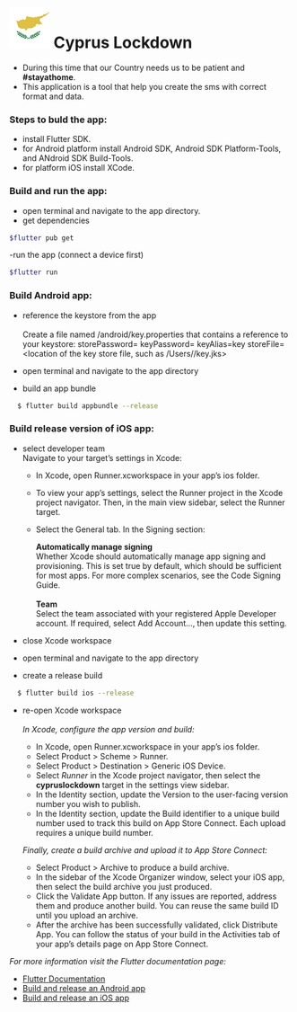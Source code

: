 # ![](android/app/src/main/res/mipmap-hdpi/ic_launcher.png) Cyprus Lockdown

- During this time that our Country needs us to be patient and **#stayathome**.
- This application is a tool that help you create the sms with correct format and data. 

### Steps to buld the app:
- install Flutter SDK.
- for Android platform install Android SDK, Android SDK Platform-Tools, and ANdroid SDK Build-Tools.
- for platform iOS install XCode.

### Build and run the app:
- open terminal and navigate to the app directory.
- get dependencies

```bash
$flutter pub get
```

-run the app (connect a device first)


```bash
$flutter run
```

### Build Android app:
- reference the keystore from the app<br><br>
  Create a file named <app dir>/android/key.properties that contains a reference to your keystore:
  storePassword=<password from previous step>
  keyPassword=<password from previous step>
  keyAlias=key
  storeFile=<location of the key store file, such as /Users/<user name>/key.jks>
  
- open terminal and navigate to the app directory
- build an app bundle

```bash
  $ flutter build appbundle --release
  ```
### Build release version of iOS app:

- select developer team<br>
    Navigate to your target’s settings in Xcode:

  - In Xcode, open Runner.xcworkspace in your app’s ios folder.
  - To view your app’s settings, select the Runner project in the Xcode project navigator. Then, in the main view sidebar, select the Runner target.
  - Select the General tab.
    In the Signing section:<br>

    **Automatically manage signing**<br>
    Whether Xcode should automatically manage app signing and provisioning. This is set true by default, which should be sufficient for most apps. For more complex scenarios, see the Code Signing Guide.<br><br>
    **Team**<br>
    Select the team associated with your registered Apple Developer account. If required, select Add Account…, then update this setting.
- close Xcode workspace
- open terminal and navigate to the app directory
- create a release build

```bash
  $ flutter build ios --release
  ```
- re-open Xcode workspace<br><br>
  *In Xcode, configure the app version and build:*
  - In Xcode, open Runner.xcworkspace in your app’s ios folder.
  - Select Product > Scheme > Runner.
  - Select Product > Destination > Generic iOS Device.
  - Select *Runner* in the Xcode project navigator, then select the **cypruslockdown** target in the settings view sidebar.
  - In the Identity section, update the Version to the user-facing version number you wish to publish.
  - In the Identity section, update the Build identifier to a unique build number used to track this build on App Store Connect. Each upload requires a unique build number.<br>
   
  *Finally, create a build archive and upload it to App Store Connect:*

  - Select Product > Archive to produce a build archive.
  - In the sidebar of the Xcode Organizer window, select your iOS app, then select the build archive you just produced.
  - Click the Validate App button. If any issues are reported, address them and produce another build. You can reuse the same build ID until you upload an archive.
  - After the archive has been successfully validated, click Distribute App. You can follow the status of your build in the Activities tab of your app’s details page on App Store Connect.<br>
  
*For more information visit the Flutter documentation page:*
  - [Flutter Documentation](https://flutter.dev/docs) 
  - [Build and release an Android app](https://flutter.dev/docs/deployment/android) 
  - [Build and release an iOS app](https://flutter.dev/docs/deployment/ios)
